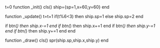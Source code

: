 t=0
function _init()
 cls()
 ship={sp=1,x=60,y=60}
end

function _update()
 t=t+1
 if(t%6<3) then
  ship.sp=1
 else
  ship.sp=2
 end
 
 if btn(_) then ship.x-=1 end
 if btn(_) then ship.x+=1 end
 if btn(_) then ship.y-=1 end
 if btn(_) then ship.y+=1 end
end

function _draw()
 cls()
 spr(ship.sp,ship.x,ship.y)
end


